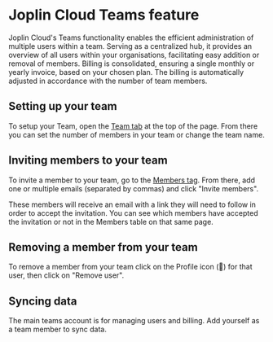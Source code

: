 # Joplin Cloud Teams feature

Joplin Cloud's Teams functionality enables the efficient administration of multiple users within a team. Serving as a centralized hub, it provides an overview of all users within your organisations, facilitating easy addition or removal of members. Billing is consolidated, ensuring a single monthly or yearly invoice, based on your chosen plan. The billing is automatically adjusted in accordance with the number of team members.

## Setting up your team

To setup your Team, open the [Team tab](https://joplincloud.com/teams/me) at the top of the page. From there you can set the number of members in your team or change the team name.

## Inviting members to your team

To invite a member to your team, go to the [Members tag](https://joplincloud.com/teams/me/users). From there, add one or multiple emails (separated by commas) and click "Invite members".

These members will receive an email with a link they will need to follow in order to accept the invitation. You can see which members have accepted the invitation or not in the Members table on that same page.

## Removing a member from your team

To remove a member from your team click on the Profile icon (👤) for that user, then click on "Remove user".

## Syncing data

The main teams account is for managing users and billing. Add yourself as a team member to sync data.

